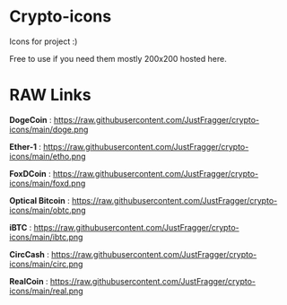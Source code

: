 # Crypto-icons
Icons for project :)

Free to use if you need them mostly 200x200 hosted here.

# RAW Links
**DogeCoin** : https://raw.githubusercontent.com/JustFragger/crypto-icons/main/doge.png

**Ether-1** : https://raw.githubusercontent.com/JustFragger/crypto-icons/main/etho.png

**FoxDCoin** : https://raw.githubusercontent.com/JustFragger/crypto-icons/main/foxd.png

**Optical Bitcoin** : https://raw.githubusercontent.com/JustFragger/crypto-icons/main/obtc.png

**iBTC** : https://raw.githubusercontent.com/JustFragger/crypto-icons/main/ibtc.png

**CircCash** : https://raw.githubusercontent.com/JustFragger/crypto-icons/main/circ.png

**RealCoin** : https://raw.githubusercontent.com/JustFragger/crypto-icons/main/real.png
